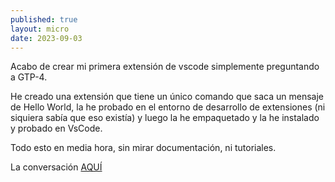 ```yaml
---
published: true
layout: micro
date: 2023-09-03
---
```


Acabo de crear mi primera extensión de vscode simplemente preguntando a GTP-4.

He creado una extensión que tiene un único comando que saca un mensaje de Hello World,
la he probado en el entorno de desarrollo de extensiones (ni siquiera sabía que eso
existía) y luego la he empaquetado y la he instalado y probado en VsCode.

Todo esto en media hora, sin mirar documentación, ni tutoriales.

La conversación [AQUÍ](https://gist.github.com/juanmirod/1bff1789f91127f369dc30739335fac3)
